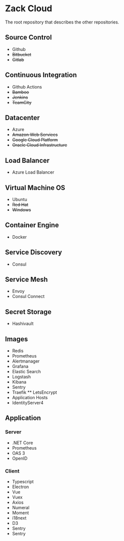 # Zack Cloud

The root repository that describes the other repositories.

## Source Control

* Github
* ~~Bitbucket~~
* ~~Gitlab~~

## Continuous Integration

* Github Actions
* ~~Bamboo~~
* ~~Jenkins~~
* ~~TeamCity~~

## Datacenter

* Azure
* ~~Amazon Web Serviecs~~
* ~~Google Cloud Platform~~
* ~~Oracle Cloud Infrastructure~~

## Load Balancer

* Azure Load Balancer

## Virtual Machine OS

* Ubuntu
* ~~Red Hat~~
* ~~Windows~~

## Container Engine

* Docker
 
## Service Discovery

* Consul

## Service Mesh

* Envoy
* Consul Connect

## Secret Storage

* Hashivault

## Images

* Redis
* Prometheus
* Alertmanager
* Grafana
* Elastic Search
* Logstash
* Kibana
* Sentry
* Traefik
** LetsEncrypt
* Application Hosts
* IdentityServer4

## Application

### Server

* .NET Core
* Prometheus
* OAS 3
* OpenID

### Client

* Typescript
* Electron
* Vue
* Vuex
* Axios
* Numeral
* Moment
* i18next
* D3
* Sentry
* Sentry
